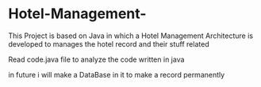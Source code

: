 # Hotel-Management- 

This Project is based on Java in which a Hotel Management Architecture is developed to manages the hotel record and their stuff related 

Read code.java file to analyze the code written in java

in future i will make a DataBase in it to make a record permanently 

